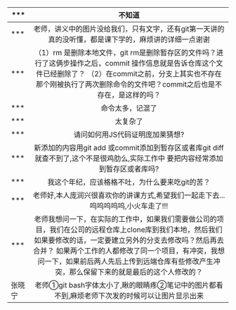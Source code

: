 | ***    |                            不知道                            |
| ------ | :----------------------------------------------------------: |
| ***    | 老师，讲义中的图片没给我们，只有文字，还有git第一天讲的真的没听懂，都是课下学的，麻烦讲的详细一点谢谢 |
| ***    | （1）rm 是删除本地文件，git rm是删除暂存区的文件吗？进行了这俩步操作之后，commit 操作信息就是告诉仓库这个文件已经删除了？ （2）在commit之前，分支上其实也不存在那个刚被执行了两次删除命令的文件吧？commit之后也是不存在，是这样的吗？ |
| ***    |                       命令太多，记混了                       |
| ***    |                           太复杂了                           |
| ***    |               请问如何用JS代码证明庞加莱猜想?                |
| ***    | 新添加的内容用git add 或commit添加到暂存区或者库git diff 就查不到了,这个不是很鸡肋么,实际工作中 要把内容经常添加到暂存区或者库吗? |
| ***    |       我这个年纪，应该格格不吐，为什么要来吃git的苦？        |
| ***    | 老师好,本人庞润兴很喜欢你的讲课方式,希望我们一起走下去...呜呜呜呜呜,小火车走了!!! |
| ***    | 老师我想问一下，在实际的工作中，如果我们需要做公司的项目，我们在公司的远程仓库上clone库到我们本地，然后我们如果要修改的话，一定要建立另外的分支去修改吗？然后再去合并？ 如果两个工作的人都修改了同一个项目，有冲突，我想问一下，如果前后两人先后上传到远端仓库有些修改产生冲突，那么保留下来的就是最后的这个人修改的？ |
| 张晓宁 | 老师①git bash字体太小了,瞅的眼睛疼②笔记中的图片都看不到,麻烦老师下次发的时候可以让图片显示出来 |